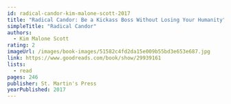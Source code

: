 ```yaml
---
id: radical-candor-kim-malone-scott-2017
title: "Radical Candor: Be a Kickass Boss Without Losing Your Humanity"
simpleTitle: "Radical Candor"
authors:
  - Kim Malone Scott
rating: 2
imageUrl: /images/book-images/51582c4fd2da15e009b55bd3e653e687.jpg
link: https://www.goodreads.com/book/show/29939161
lists:
  - read
pages: 246
publisher: St. Martin's Press
yearPublished: 2017
---
```

